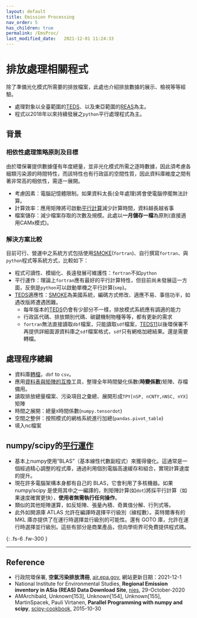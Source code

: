 ```yaml
---
layout: default
title: Emission Processing
nav_order: 5
has_children: true
permalink: /EmsProc/
last_modified_date:   2021-12-01 11:24:33
---
```


# 排放處理相關程式

除了準備光化模式所需要的排放檔案，此處也介紹排放數據的展示、檢視等等經驗。
- 處理對象以全臺範圍的[TEDS](https://air.epa.gov.tw/EnvTopics/AirQuality_6.aspx)、以及東亞範圍的[REAS](https://www.nies.go.jp/REAS/)為主。
- 程式以2018年以來持續發展之`python`平行處理程式為主。

## 背景

### 相依性處理策略原則及目標
由於環保署提供數據僅有年度總量，並非光化模式所需之逐時數據，因此須考慮各細類污染源的時間特性，而該特性也有行政區的空間性質，因此資料庫維度之間有著非常高的相依性，需逐一展開。
- 考慮因素：電腦記憶體限制。如果資料太長(全年處理)將會使電腦停擺無法計算。
- 計算效率：應用矩陣將可啟動[平行計算](https://sinotec2.github.io/Focus-on-Air-Quality/EmsProc/#numpyscipy的平行運作)減少計算時間，資料越長越省事
- 檔案儲存：減少檔案存取的次數及規模。此處以**一月儲存一檔**為原則(直接適用CAMx模式)。

### 解決方案比較
目前可行、營運中之系統方式包括使用[SMOKE](https://www.cmascenter.org/smoke/)(`fortran`)、自行撰寫`fortran`、與`python`程式等系統方式，比較如下：
- 程式可讀性、模組化、長遠發展可維護性：`fortran`不如`python`
- 平行運作：理論上`fortran`應有最好的平行計算特性，但目前尚未發展這一方面，反倒是`python`可以啟動單機之平行計算(`smp`)。
- [TEDS](https://air.epa.gov.tw/EnvTopics/AirQuality_6.aspx)適應性：[SMOKE](https://www.cmascenter.org/smoke/)為美國系統，編碼方式修改、適應不易、事倍功半，如遇改版將遭遇困難。
  - 每年版本的[TEDS](https://air.epa.gov.tw/EnvTopics/AirQuality_6.aspx)仍會有少部分不一樣，排放模式系統應有調適的能力
  - 行政區代碼、排放類別代碼、碳鍵機制物種等等，都有更新的需求
  - `fortran`無法直接讀取`dbf`檔案，只能讀取`sdf`檔案，[TEDS11](https://air.epa.gov.tw/EnvTopics/AirQuality_6.aspx)以後環保署不再提供詳細面源資料庫之`sdf`檔案格式，`sdf`只有網格加總結果。還是需要轉檔。

## 處理程序總綱
- 資料庫[轉檔](https://sinotec2.github.io/Focus-on-Air-Quality/EmisProc/dbf2csv.py/)，`dbf` to `csv`。
- 應用[資料表與矩陣的互換](https://sinotec2.github.io/Focus-on-Air-Quality/EmisProc/ptse/ptse_sub/#資料表與矩陣的互換)工具，整理全年時間變化係數(**時變係數**)矩陣、存檔備用。
- 讀取排放總量檔案、污染項目之彙總、展開形成`TPY[nSP, nCNTY,nNSC, nYX]`矩陣
- 時間之展開：總量`X`時間係數(`numpy.tensordot`)
- 空間之整併：按照模式的網格系統進行加總(`pandas.pivot_table`)
- 填入nc檔案

## numpy/scipy的[平行運作](https://scipy-cookbook.readthedocs.io/items/ParallelProgramming.html)
- 基本上numpy使用“BLAS”（基本線性代數副程式）來獲得優化。這通常是一個經過精心調整的程式庫，通過利用個別電腦高速緩存和組合，實現計算速度的提升。
- 現在許多電腦架構本身都有自己的 BLAS，它會利用了多核機器。如果 numpy/scipy 是使用其中之一編譯的，則矩陣計算(如`dot`)將採平行計算（如果速度確實更快），**使用者無需執行任何操作**。
- 類似的其他矩陣運算，如反矩陣、張量內積、奇異值分解、行列式等。
- 此外如開源庫 ATLAS 允許在編譯時選擇平行級別（線程數）。英特爾專有的 MKL 庫亦提供了在運行時選擇並行級別的可能性。還有 GOTO 庫，允許在運行時選擇並行級別。這些有部分是商業產品，但向學術界可免費提供程式碼。

{: .fs-6 .fw-300 }

---

## Reference
- 行政院環保署, **空氣污染排放清冊**, [air.epa.gov](https://air.epa.gov.tw/EnvTopics/AirQuality_6.aspx), 網站更新日期：2021-12-1
- National Institute for Environmental Studies, **Regional Emission inventory in ASia (REAS) Data Download Site**,  [nies](https://www.nies.go.jp/REAS/), 29-October-2020
- AMArchibald, Unknown[153], Unknown[154], Unknown[155], MartinSpacek, Pauli Virtanen, **Parallel Programming with numpy and scipy**, [scipy-cookbook](https://scipy-cookbook.readthedocs.io/items/ParallelProgramming.html), 2015-10-30